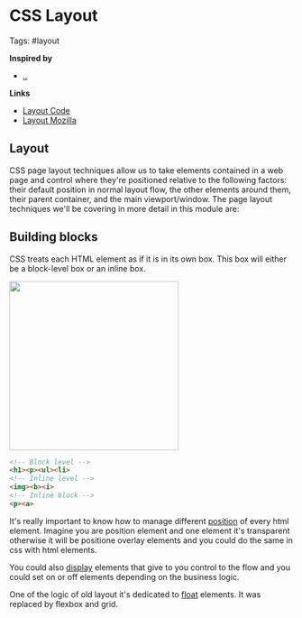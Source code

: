 # CSS Layout

Tags: #layout

**Inspired by**
- [..]()

**Links**
- [Layout Code](layout/index.html) 
- [Layout Mozilla](https://developer.mozilla.org/en-US/docs/Learn/CSS/CSS_layout/Introduction)

## Layout 



CSS page layout techniques allow us to take elements contained in a web page and control where they're positioned relative to the following factors: their default position in normal layout flow, the other elements around them, their parent container, and the main viewport/window. The page layout techniques we'll be covering in more detail in this module are:

## Building blocks
CSS treats each HTML element as if it is in its own box. This box will either be a block-level box or an inline box.

<img src="http://4.bp.blogspot.com/-TiwOixlooJk/U4UyEnv_XpI/AAAAAAAACFs/NuuLz2IvoZ4/w1200-h630-p-k-no-nu/css-display-block-vs-inline-block.png" style="height:300px">

```html
<!-- Block level -->
<h1><p><ul><li>
<!-- Inline level -->
<img><b><i>
<!-- Inline block -->
<p><a>
```

It's really important to know how to manage different [position](20220517151732_css-position.md) of every html element. Imagine you are position element and one element it's transparent otherwise it will be positione overlay elements and you could do the same in css with html elements.

You could also [display](20220517151912_css-display.md) elements that give to you control to the flow and you could set on or off elements depending on the business logic.

One of the logic of old layout it's dedicated to [float](20220517152539_css-float-property.md) elements. It was replaced by flexbox and grid.